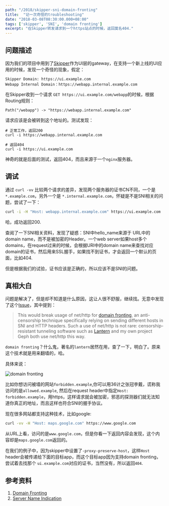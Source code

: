 ```yaml
---
path: "/2018/skipper-sni-domain-fronting"
title:  "记一次奇怪的troubleshooting"
date: "2018-03-08T08:30:00.000+08:00"
tags: ['skipper', 'SNI', 'domain fronting']
excerpt: "在Skipper转发请求到一个https站点的时候，返回莫名404."
---
```


## 问题描述

因为我们的项目中用到了[Skipper](http://github.com/zalando/skipper)作为UI层的gateway，在支持一个新上线的UI应用的时候，发现一个奇怪的现象，假定：

```
Skipper Domain: https://ui.example.com
Webapp Internal Domain：https://webapp.internal.example.com
```

在Skipper收到一个请求 `GET https://ui.example.com/webapp`的时候，根据Routing规则：

```
Path("/webapp") -> "https://webapp.internal.example.com"
```

请求应该是会被转到这个地址的。测试发现：

<!-- language: lang-bash -->
    # 正常工作，返回200
    curl -i https://webapp.internal.example.com

    # 返回404
    curl -i https://ui.example.com

神奇的就是后面的测试，返回404，而且来源于一个`nginx`服务器。

## 调试

通过 `curl -vv` 比较两个请求的差异，发现两个服务器的证书CN不同，一个是 `*.example.com`，另外一个是 `*.internal.example.com`，怀疑是不是SNI相关的问题，尝试了一下：

```bash
curl -i -H "Host: webapp.internal.example.com" https://ui.example.com
```

哈，成功返回200.

查阅了一下SNI相关资料，发现了疑惑：SNI中hello_name来源于 URL中的domain name，而不是被加密的Header。一个web server如果host多个domains，在request过来的时候，会根据URI中的domain name来查找对应domain的证书，然后用来SSL握手，如果找不到证书，才会返回一个默认的页面，比如404.

但是根据我们的试验，证书应该是正确的，所以应该不是SNI的问题。

## 真相大白

问题是解决了，但是却不知道是什么原因，这让人很不舒服，继续找。无意中发现了这个[Issue](https://github.com/golang/go/issues/22704)，其中提到：

> This would break usage of net/http for [domain fronting](https://www.bamsoftware.com/papers/fronting/), an anti-censorship technique specifically relying on sending different hosts in SNI and HTTP headers. Such a use of net/http is not rare: censorship-resistant tunneling software such as [Lantern](https://github.com/getlantern/lantern) and my own project Geph both use net/http this way.

`domain fronting`？什么鬼，著名的`lantern`居然在用，查了一下，明白了。原来这个技术就是用来翻墙的，哈。

具体来说：

![domain fronting](https://www.bamsoftware.com/papers/fronting/fronting.svg)

比如你想访问被墙的网站`forbidden.example`,你可以用36计之张冠李戴，谎称我访问的是`allowed.example`, 然后在request header中指定`Host: forbidden.example`，用https，这样请求就会被加密，邪恶的探测器们就无法知道你真正的地址，而且这样也符合SNI的握手协议。

现在很多网站都支持这种技术，比如google:

```bash
curl -vv -H "Host: maps.google.com" https://www.google.com
```

从URL上看，访问的是`www.google.com`，但是你看一下返回内容会发现，这个内容却是`maps.google.com`返回的。

在我们的例子中，因为skipper中设置了`-proxy-preserve-host`，这样`Host` header会被传递给下面的目标app，而这个目标app因为支持domain fronting，尝试着去找那个 `ui.example.com`对应的证书，当然没有，所以返回`404`.

## 参考资料

1. [Domain Fronting](https://www.bamsoftware.com/papers/fronting/)
2. [Server Name Indication](https://en.wikipedia.org/wiki/Server_Name_Indication)